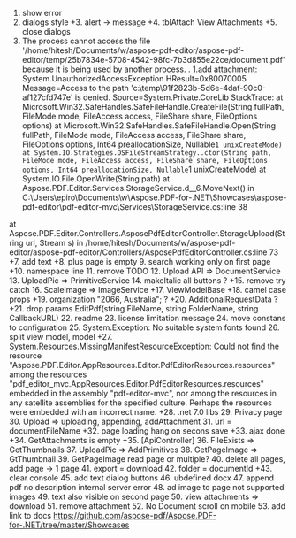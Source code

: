 1. show error
2. dialogs style
+3. alert -> message
+4. tblAttach View Attachments
+5. close dialogs
6. The process cannot access the file '/home/hitesh/Documents/w/aspose-pdf-editor/aspose-pdf-editor/temp/25b7834e-5708-4542-98fc-7b3d855e22ce/document.pdf' because it is being used by another process.
. 
1.add attachment:  System.UnauthorizedAccessException
  HResult=0x80070005
  Message=Access to the path 'c:\temp\91f2823b-5d6e-4daf-90c0-af127cfd747e' is denied.
  Source=System.Private.CoreLib
  StackTrace:
   at Microsoft.Win32.SafeHandles.SafeFileHandle.CreateFile(String fullPath, FileMode mode, FileAccess access, FileShare share, FileOptions options)
   at Microsoft.Win32.SafeHandles.SafeFileHandle.Open(String fullPath, FileMode mode, FileAccess access, FileShare share, FileOptions options, Int64 preallocationSize, Nullable`1 unixCreateMode)
   at System.IO.Strategies.OSFileStreamStrategy..ctor(String path, FileMode mode, FileAccess access, FileShare share, FileOptions options, Int64 preallocationSize, Nullable`1 unixCreateMode)
   at System.IO.File.OpenWrite(String path)
   at Aspose.PDF.Editor.Services.StorageService.<Upload>d__6.MoveNext() in C:\Users\epiro\Documents\w\Aspose.PDF-for-.NET\Showcases\aspose-pdf-editor\pdf-editor-mvc\Services\StorageService.cs:line 38

at Aspose.PDF.Editor.Controllers.AsposePdfEditorController.StorageUpload(String url, Stream s) in /home/hitesh/Documents/w/aspose-pdf-editor/aspose-pdf-editor/Controllers/AsposePdfEditorController.cs:line 73
+7. add text
+8. plus page is empty
9. search working only on first page
+10. namespace line
11. remove TODO
12. Upload API => DocumentService
13. UploadPic => PrimitiveService
14. makeItalic all buttons ?
+15. remove try catch
16. ScaleImage => ImageService
+17. ViewModelBase
+18. camel case props
+19. organization  "2066, Australia"; ?
+20. AdditionalRequestData ?
+21. drop params EditPdf(string FileName, string FolderName, string CallbackURL)
22. readme
23. license limitation message
24. move constans to configuration
25. System.Exception: No suitable system fonts found
26. split view model, model
+27. System.Resources.MissingManifestResourceException: Could not find the resource "Aspose.PDF.Editor.AppResources.Editor.PdfEditorResources.resources" among the resources "pdf_editor_mvc.AppResources.Editor.PdfEditorResources.resources" embedded in the assembly "pdf-editor-mvc", nor among the resources in any satellite assemblies for the specified culture. Perhaps the resources were embedded with an incorrect name.
+28. .net 7.0 libs
29. Privacy page
30. Upload => uploading, appending, addAttachment
31. url = documentFileName
+32. page loading hang on secons save
+33. ajax done
+34. GetAttachments is empty
+35. [ApiController]
36. FileExists => GetThumbnails
37. UploadPic => AddPrimitives
38. GetPageImage => GtThumbnail
39. GetPageImage read page or multiple?
40. delete all pages, add page -> 1 page
41. export = download
42. folder = documentId
+43. clear console
45. add text dialog buttons
46. ubdefined docx
47. append pdf no description internal server error
48. ad image to page not supported images
49. text also visible on second page
50. view attachments => download
51. remove attachment
52. No Document scroll on mobile
53. add link to docs https://github.com/aspose-pdf/Aspose.PDF-for-.NET/tree/master/Showcases